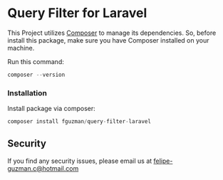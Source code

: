 # Query Filter for Laravel

This Project utilizes [Composer](https://getcomposer.org/) to manage its dependencies. So, before install this package, make sure you have Composer installed on your machine.

Run this command:
```php
composer --version
```
### Installation

Install package via composer:

```php
composer install fguzman/query-filter-laravel
```


## Security

If you find any security issues, please email us at felipe-guzman.c@hotmail.com
